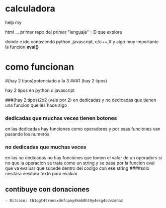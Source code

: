 # calculadora
help my

html ... primer repo del primer "lenguaje" :-D que explore

donde e ido conosiendo python ,javascript, c/c++,R y algo muy importante la funcion **eval()**

# como funcionan

#(hay 2 tipos)potenciado a la 3
###1 (hay 2 tipos)

hay 2 tipos en python o javascript 

###(hay 2 tipos)2x2 (vale por 2)
en dedicadas y no dedicadas que tienen una funcion que les hace algo 
### dedicadas que muchas veces tienen botones

en las dedicadas hay funciones como operadores  y por esas funciones van pasando los numeros

### no dedicadas  que muchas veces

en las no dedicadas  no hay funciones que tomen el valor de un operadors si no que la operacion se trata como un string y se pasa por la funcion eval que va evaluar que sucede dentro del codigo con ese string 
####solo nesitara nesitara texto para evaluar  

## contibuye con donaciones 
	
	- Bitcoin: tb1qgt4trnnsxdmfcpnydkmk8ht0y4esg4cdvzmhaz
